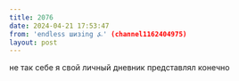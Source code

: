 ```yaml
---
title: 2076
date: 2024-04-21 17:53:47
from: 'endless шизing ⍼' (channel1162404975)
layout: post
---
```


не так себе я свой личный дневник представлял конечно
